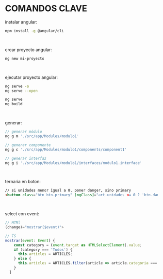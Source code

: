 # COMANDOS CLAVE

instalar angular:
```bash
npm install -g @angular/cli
```

<br>

crear proyecto angular:
```bash
ng new mi-proyecto
```

<br>

ejecutar proyecto angular:
```bash
ng serve -o
ng serve --open

ng serve
ng build
```

<br>

generar:
```js
// generar módulo
ng g m './src/app/Modules/modulo1'

// generar componente
ng g c './src/app/Modules/modulo1/components/component1'

// generar interfaz
ng g i './src/app/Modules/modulo1/interfaces/modulo1.interface'
```

<br>

ternaria en boton:
```html
// si unidades menor igual a 0, poner danger, sino primary
<button class="btn btn-primary" [ngClass]="art.unidades <= 0 ? 'btn-danger' : 'btn-primary'">Ver Detalles</button></td>
```

<br>

select con event:
```js
// HTMl
(change)="mostrar($event)">

// TS
mostrar(event: Event) {
    const category = (event.target as HTMLSelectElement).value;
    if (category === 'Todos') {
      this.articles = ARTICLES;
    } else {
      this.articles = ARTICLES.filter(article => article.categoria === category);
    }
  }
```